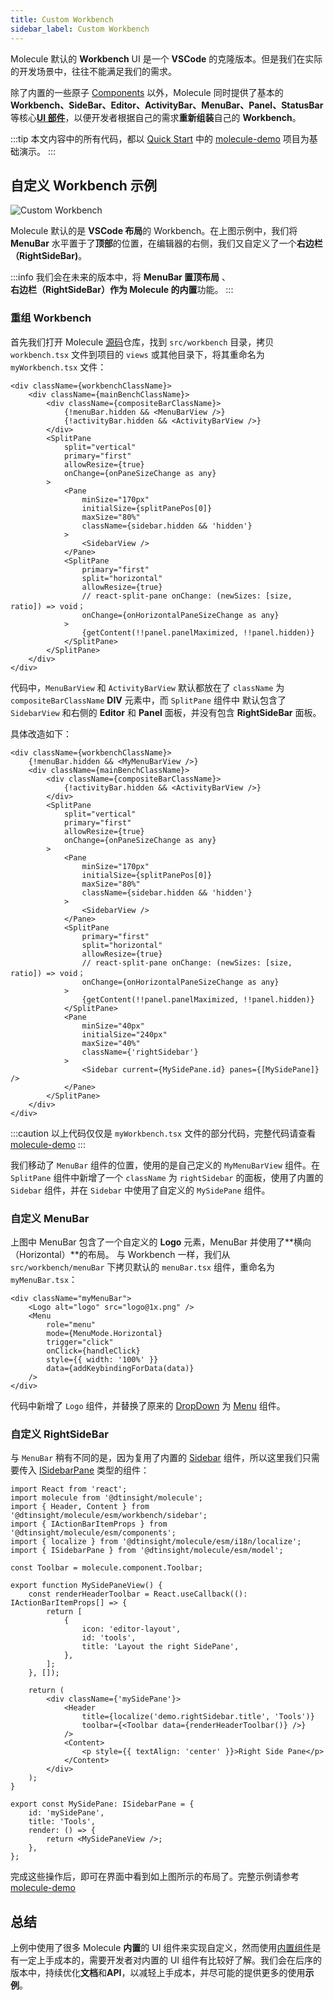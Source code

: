 ```yaml
---
title: Custom Workbench
sidebar_label: Custom Workbench
---
```


Molecule 默认的 **Workbench** UI 是一个 **VSCode** 的克隆版本。但是我们在实际的开发场景中，往往不能满足我们的需求。

除了内置的一些原子 [Components](/docs/api/namespaces/molecule.component) 以外，Molecule 同时提供了基本的 **Workbench、SideBar、Editor、ActivityBar、MenuBar、Panel、StatusBar** 等核心[**UI 部件**](../guides/extend-workbench)，以便开发者根据自己的需求**重新组装**自己的 **Workbench**。

:::tip
本文内容中的所有代码，都以 [Quick Start](../quick-start) 中的 [molecule-demo](https://github.com/DTStack/molecule-examples/tree/main/packages/molecule-demo) 项目为基础演示。
:::

## 自定义 Workbench 示例

![Custom Workbench](/img/advanced/custom-workbench.png)

Molecule 默认的是 **VSCode 布局**的 Workbench。在上图示例中，我们将 **MenuBar** 水平置于了**顶部**的位置，在编辑器的右侧，我们又自定义了一个**右边栏（RightSideBar)**。

:::info
我们会在未来的版本中，将 **MenuBar 置顶布局** 、**右边栏（RightSideBar）**作为 Molecule 的**内置**功能。
:::

### 重组 Workbench

首先我们打开 Molecule [源码](https://github.com/DTStack/molecule)仓库，找到 `src/workbench` 目录，拷贝 `workbench.tsx` 文件到项目的 `views` 或其他目录下，将其重命名为 `myWorkbench.tsx` 文件：

```tsx
<div className={workbenchClassName}>
    <div className={mainBenchClassName}>
        <div className={compositeBarClassName}>
            {!menuBar.hidden && <MenuBarView />}
            {!activityBar.hidden && <ActivityBarView />}
        </div>
        <SplitPane
            split="vertical"
            primary="first"
            allowResize={true}
            onChange={onPaneSizeChange as any}
        >
            <Pane
                minSize="170px"
                initialSize={splitPanePos[0]}
                maxSize="80%"
                className={sidebar.hidden && 'hidden'}
            >
                <SidebarView />
            </Pane>
            <SplitPane
                primary="first"
                split="horizontal"
                allowResize={true}
                // react-split-pane onChange: (newSizes: [size, ratio]) => void；
                onChange={onHorizontalPaneSizeChange as any}
            >
                {getContent(!!panel.panelMaximized, !!panel.hidden)}
            </SplitPane>
        </SplitPane>
    </div>
</div>
```

代码中，`MenuBarView` 和 `ActivityBarView` 默认都放在了 `className` 为 `compositeBarClassName` **DIV** 元素中，而 `SplitPane` 组件中
默认包含了 `SidebarView` 和右侧的 **Editor** 和 **Panel** 面板，并没有包含 **RightSideBar** 面板。

具体改造如下：

```tsx title="/src/views/myWorkbench.tsx"
<div className={workbenchClassName}>
    {!menuBar.hidden && <MyMenuBarView />}
    <div className={mainBenchClassName}>
        <div className={compositeBarClassName}>
            {!activityBar.hidden && <ActivityBarView />}
        </div>
        <SplitPane
            split="vertical"
            primary="first"
            allowResize={true}
            onChange={onPaneSizeChange as any}
        >
            <Pane
                minSize="170px"
                initialSize={splitPanePos[0]}
                maxSize="80%"
                className={sidebar.hidden && 'hidden'}
            >
                <SidebarView />
            </Pane>
            <SplitPane
                primary="first"
                split="horizontal"
                allowResize={true}
                // react-split-pane onChange: (newSizes: [size, ratio]) => void；
                onChange={onHorizontalPaneSizeChange as any}
            >
                {getContent(!!panel.panelMaximized, !!panel.hidden)}
            </SplitPane>
            <Pane
                minSize="40px"
                initialSize="240px"
                maxSize="40%"
                className={'rightSidebar'}
            >
                <Sidebar current={MySidePane.id} panes={[MySidePane]} />
            </Pane>
        </SplitPane>
    </div>
</div>
```

:::caution
以上代码仅仅是 `myWorkbench.tsx` 文件的部分代码，完整代码请查看 [molecule-demo](https://github.com/DTStack/molecule-examples/tree/main/packages/molecule-demo/src/views/myWorkbench.tsx)
:::

我们移动了 `MenuBar` 组件的位置，使用的是自己定义的 `MyMenuBarView` 组件。在 `SplitPane` 组件中新增了一个
`className` 为 `rightSidebar` 的面板，使用了内置的 `Sidebar` 组件，并在 `Sidebar` 中使用了自定义的 `MySidePane` 组件。

### 自定义 MenuBar

上图中 MenuBar 包含了一个自定义的 **Logo** 元素，MenuBar 并使用了**横向（Horizontal）**的布局。 与 Workbench 一样，我们从 `src/workbench/menuBar` 下拷贝默认的 `menuBar.tsx` 组件，重命名为 `myMenuBar.tsx`：

```tsx title="/src/views/myMenuBar/index.tsx"
<div className="myMenuBar">
    <Logo alt="logo" src="logo@1x.png" />
    <Menu
        role="menu"
        mode={MenuMode.Horizontal}
        trigger="click"
        onClick={handleClick}
        style={{ width: '100%' }}
        data={addKeybindingForData(data)}
    />
</div>
```

代码中新增了 `Logo` 组件，并替换了原来的 [DropDown](/docs/api/namespaces/molecule.component#dropdown) 为 [Menu](/docs/api/namespaces/molecule.component#menu) 组件。

### 自定义 RightSideBar

与 `MenuBar` 稍有不同的是，因为复用了内置的 [Sidebar](/docs/api/namespaces/molecule#sidebar-1) 组件，所以这里我们只需要传入 [ISidebarPane](/docs/api/interfaces/molecule.model.ISidebarPane) 类型的组件：

```tsx title="/src/views/mySidePane.tsx"
import React from 'react';
import molecule from '@dtinsight/molecule';
import { Header, Content } from '@dtinsight/molecule/esm/workbench/sidebar';
import { IActionBarItemProps } from '@dtinsight/molecule/esm/components';
import { localize } from '@dtinsight/molecule/esm/i18n/localize';
import { ISidebarPane } from '@dtinsight/molecule/esm/model';

const Toolbar = molecule.component.Toolbar;

export function MySidePaneView() {
    const renderHeaderToolbar = React.useCallback((): IActionBarItemProps[] => {
        return [
            {
                icon: 'editor-layout',
                id: 'tools',
                title: 'Layout the right SidePane',
            },
        ];
    }, []);

    return (
        <div className={'mySidePane'}>
            <Header
                title={localize('demo.rightSidebar.title', 'Tools')}
                toolbar={<Toolbar data={renderHeaderToolbar()} />}
            />
            <Content>
                <p style={{ textAlign: 'center' }}>Right Side Pane</p>
            </Content>
        </div>
    );
}

export const MySidePane: ISidebarPane = {
    id: 'mySidePane',
    title: 'Tools',
    render: () => {
        return <MySidePaneView />;
    },
};
```

完成这些操作后，即可在界面中看到如上图所示的布局了。完整示例请参考 [molecule-demo](https://github.com/DTStack/molecule-examples/tree/main/packages/molecule-demo)

## 总结

上例中使用了很多 Molecule **内置**的 UI 组件来实现自定义，然而使用[内置组件](/docs/api/namespaces/molecule.component)是有一定上手成本的，需要开发者对内置的 UI 组件有比较好了解。我们会在后序的版本中，持续优化**文档**和**API**，以减轻上手成本，并尽可能的提供更多的使用**示例**。
